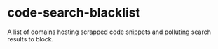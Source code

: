 # code-search-blacklist
A list of domains hosting scrapped code snippets and polluting search results to block. 
